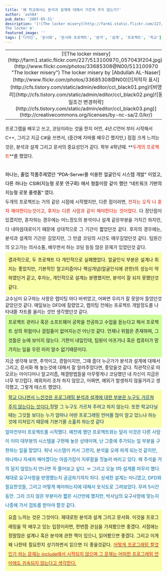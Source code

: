 ```yaml
---
title: '왜 학교에서는 분석과 설계에 대해서 가르쳐 주지 않는가?'
author: 'ash84'
pub_date: '2007-05-31'
description: '[![The locker misery](http://farm1.static.flickr.com/227/513100970_057043f204.jpg)](http://www.flickr.com/photos/33685308@N00/513100970 "The locker misery")  
The locker m'
featured_image: ''
tags: ['디자인', '문서화', '문서화 프로젝트', '분석', '설계', '프로젝트', '학교']
---
```



<div></div><div></div><table class="flickrImgSearch"><tbody><tr><td style="text-align: center; clear: none; float: none;">[![The locker misery](http://farm1.static.flickr.com/227/513100970_057043f204.jpg)](http://www.flickr.com/photos/33685308@N00/513100970 "The locker misery")  
<span>The locker misery by [Abdullah AL-Naser](http://www.flickr.com/photos/33685308@N00)</span>[![저작자 표시](http://cfs.tistory.com/static/admin/editor/ccl_black01.png)![비영리](http://cfs.tistory.com/static/admin/editor/ccl_black02.png)![동일조건 변경허락](http://cfs.tistory.com/static/admin/editor/ccl_black03.png)](http://creativecommons.org/licenses/by-nc-sa/2.0/kr/)</td></tr></tbody></table><span style="line-height: 2; font-size: 11pt;">프로그램을 배우고 쓰고, 코딩이라는 것을 한지 어언, 4년.</span><span style="line-height: 2; font-size: 11pt;">C언어 부터 시작해서 C++, 그리고 지금 C#을 쓰면서, (중간에 자바를 배우긴 했지만,)</span><span style="line-height: 24px;"> </span><span style="line-height: 2; font-size: 11pt;">점점 크게 느끼는 것은, 분석과 설계 그리고 문서의 중요성인거 같다. </span>  
<span style="line-height: 2; font-size: 11pt;">  
</span>  
<span style="line-height: 2; font-size: 11pt;">학부 4학년때. </span>  
<span style="line-height: 2; font-size: 11pt;">  
</span>  
**<font color="#d41a01"><span style="font-size: 11pt;">두개의 프로젝트</span></font>**<span style="line-height: 2; font-size: 11pt;">를 했었다.</span>  
<span style="line-height: 2; font-size: 11pt;"></span>

<div style="text-align: justify; line-height: 2;"><span style="font-size: 11pt;"> </span></div><font color="#666699"><span style="font-size: 11pt;">  
</span></font>

<div style="text-align: justify; line-height: 2;"><font color="#666699"><span style="font-size: 11pt; color: rgb(0, 0, 0);">하나는, 졸업 작품주제였던 </span><span style="font-size: 11pt; color: rgb(0, 0, 0);">“PDA-Server를 이용한 얼굴인식 시스템 개발”</span><span style="font-size: 11pt; color: rgb(0, 0, 0);"> 이었고, 다른 하나는 CSIR(지능형 로봇 연구회) 에서 형들이랑 같이 했던</span><span style="font-size: 11pt; color: rgb(0, 0, 0);"> “네트워크 기반의 지능형 로봇 플랫폼” </span><span style="font-size: 11pt; color: rgb(0, 0, 0);">였다. </span></font></div><span style="font-size: 11pt;">  
</span>

<div style="text-align: justify; line-height: 2;"><span style="font-size: 11pt;">  
</span></div><span style="font-size: 11pt;">  
</span>

<div style="text-align: justify; line-height: 2;"><span style="font-size: 11pt;">두개의 프로젝트는 거의 같은 시점에 시작했지만, 다른 점이라면, </span><font color="#d41a01"><span style="font-size: 11pt;">전자는 오직 나 혼자 해야한다는것이고, 후자는 다른 사람과 같이 해야한다는 것이었다.</span></font><span style="font-size: 11pt;"> 다 장단점이 있겠지만, 혼자하는 경우에는 어느정도의 분석이나 설계 같은부분을 거치긴 하지만, 다 내마음대로이기 떄문에 상대적으로 그 기간이 짧았던것 같다. 후자의 경우에는, 분석과 설계의 기간은 길었지만, 그 만큼 코딩의 시간도 매우길었던것 같다. 팀원간의 오고가는 의사소통, 배우면서 하는 코딩 등등 많은 문제가 있었던것 같다.</span></div><span style="font-size: 11pt;">  
</span>

<div style="text-align: justify; line-height: 2;"><span style="font-size: 11pt;">  
</span></div><span style="font-size: 11pt;">  
</span>

<div style="padding: 10px; background-color: rgb(250, 255, 169); text-align: justify; line-height: 2;"><span style="font-size: 11pt;">결과적으로, 두 프로젝트 다 개인적으로 실패했었다. 얼굴인식 부분은 설계나 취지는 좋았지만, 기본적인 알고리즘이나 핵심개념(얼굴인식에 관한)의 성능이 약하였던거 같고, 후자는, 개인적으로 설계는 분명했지만, 분석이 잘 되지 못했던것 같다. </span>  
<span style="font-size: 11pt;">  
</span></div><span style="font-size: 11pt;">  
 교수님이 요구하는 사항은 랩미팅 마다 바뀌었고, 어쩌면 우리가 잘 못알아 들었던것 같았던것 같다. 매일보는 DFD에 질렸었고, 랩미팅 전에는 프로젝트 개발정도를 나타내틑 차트를 올리는 것만 생각했던것 같다. </span>  
<span style="font-size: 11pt;">  
</span>  
<span style="font-size: 11pt;">  
</span>

<div style="padding: 10px; background-color: rgb(208, 255, 157); text-align: justify; line-height: 2;"><span style="font-size: 11pt;">프로젝트 관리나 혹은 소프트웨어 공학을 전공하고 수업을 듣는다고 해서 프로젝트 상의 위험이나 걸림돌이 없어지는건 아닌것 같다. 언제나 위험은 존재하며, 그것들은 눈에 보이지 않는다. 기한이 내일인데, 팀원이 아프거나 혹은 컴퓨터가 망가지는 일을 우린 미리 알수 없기때문이다. </span>  
<span style="font-size: 11pt;">  
</span></div><span style="font-size: 11pt;">  
 지금 생각해 보면, 추억이고, 경험이지만, 그때 좀더 누군가가 분석과 설계에 대해서 그리고, 문서화 해 놓는것에 대해서 잘 알려주었다면, 좋았을것 같다. 직관적으로 떠오르는 아이디어나 알고리즘, 해결방법들을 아무렇게나 코딩했던 내 자신이 지금은 너무 부끄럽다. 예외처리 조차 하지 않았고, 어쩌면, 예외가 발생하지 않을거라고 생각했고, 그렇게 테스트 했었다. </span>  
<span style="font-size: 11pt;">  
</span>  
<font color="#003366"><span style="font-size: 11pt;">  
</span></font>

<div style="PADDING-BOTTOM: 10px; BACKGROUND-COLOR: #faffa9; PADDING-LEFT: 10px; PADDING-RIGHT: 10px; PADDING-TOP: 10px"><font color="#003366"><font color="#003366"><u><span style="font-size: 11pt; line-height: 2;">학교 다니면서 느낀것은 프로그래밍 분석과 설계에 대한 부분은 누구도 가르쳐 주지 않는다는 것이다.</span></u><span style="font-size: 11pt;"></span></font><span style="font-size: 11pt;">정말 그 누구도 가르쳐 주려고 하지 않는다. 또한 학교다닐때는 그것들 보다는 누가 얼마나 어떤 프로그래밍 언어를 많이 알고 있느냐 하는것에 미쳐있기 때문에 기본기를 소홀히 하는것 같다</span></font></div><span style="font-size: 11pt;">  
</span>  
<font color="#006699"><span style="font-size: 11pt; line-height: 2;">얼마전부터 프로젝트를 시작했다. 예전에 했던 프로젝트와는 달리 이것은 다른 사람이 이미 대부분의 시스템을 구현해 놓은 상태이며, 난 그중에 추가되는 일 부분을 구현하는 일을 맡았다. 워낙 시스템이 커서 그런지, 분석을 오래 하게 되는것 같지만, 하나하나 자세히 해야겠다는 마음가짐이 지루함을 짓눌러 버리고 있다. 왜 주석을 거의 달지 않았는지 만나면 꼭 물어보고 싶다. ㅠ</span>  
<span style="font-size: 11pt;">  
</span>  
<span style="font-size: 11pt; line-height: 2;">그리고 오늘 1차 설계를 마무리 했다. 제대로 요구사항을 반영했는지 궁금하기까지 하다. 상세한 설계는 아니였고, DFD와 필요한것들, 그리고 어떻게 해야하는지에 대해서 모식도로 그려보았다. 무려 5시간 동안. 그리 크지 않은 부분이라 짧은 시간만에 했지만, 박사님의 요구사항에 맞는지 나중에 가서 검토를 받아야 할것 같다. </span>  
<span style="font-size: 11pt;">  
</span></font>  
<span style="font-size: 11pt;"></span>

<div style="padding: 10px; background-color: rgb(250, 255, 169); text-align: justify; line-height: 2;"><span style="font-size: 11pt;">요즘 느끼는 것은 그것이다. 제대로된 분석과 설계 그리고 문서화. 이것을 프로그래밍을 막 배우고 있는 입장이라면, 한번쯤 관심을 가져봤으면 좋겠다. 서점에는 정말많은 설계나 혹은 분석에 관한 책이 있으니, 읽어봤으면 좋겠다. 그리고 이게 왜 나한테 필요한지 상기하면서 읽으면 더 좋을것같다. </span>  
<span style="font-size: 11pt;">  
</span>  
<u><font color="#d41a01"><span style="font-size: 11pt;">어떻게 프로그래밍 할것인가 하는 문제는 include에서 시작되지 않으며</span>  
<span style="font-size: 11pt;">  
 그 문제는 어떠한 프로그래밍 언어에도 귀속되지 않는다고 생각한다.</span></font></u><span style="font-size: 11pt;"></span>  
<span style="font-size: 11pt;">  
</span></div>

